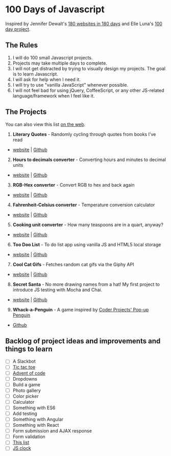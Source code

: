 # 100 Days of Javascript

Inspired by Jennifer Dewalt's [180 websites in 180 days](http://jenniferdewalt.com/index.html) and Elle Luna's [100 day project](https://thegreatdiscontent.com/100days).

## The Rules

1. I will do 100 small Javascript projects.
2. Projects may take multiple days to complete.
3. I will not get distracted by trying to visually design my projects. The goal is to learn Javascript.
4. I will ask for help when I need it.
5. I will try to use "vanilla JavaScript" whenever possible.
5. I will not feel bad for using jQuery, CoffeeScript, or any other JS-related language/framework when I feel like it. 

## The Projects

You can also view this list [on the web](http://jessica-eldredge.com/100-days-of-javascript/).

1. **Literary Quotes** - Randomly cycling through quotes from books I've read
  - [website](http://jessica-eldredge.com/literary-notes/) | [Github](https://github.com/jessabean/literary-notes)
2. **Hours to decimals converter** - Converting hours and minutes to decimal units
  - [website](http://jessica-eldredge.com/hours-to-decimals/) | [Github](https://github.com/jessabean/hours-to-decimals)
3. **RGB-Hex converter** - Convert RGB to hex and back again
  - [website](http://jessica-eldredge.com/rgb-hex-converter/) | [Github](https://github.com/jessabean/rgb-hex-converter)
4. **Fahrenheit-Celsius converter** - Temperature conversion calculator
  - [website](http://jessica-eldredge.com/fahrenheit-celsius-converter/) | [Github](https://github.com/jessabean/fahrenheit-celsius-converter)
5. **Cooking unit converter** - How many teaspoons are in a quart, anyway?
  - [website](http://jessica-eldredge.com/cooking-unit-converter/) | [Github](https://github.com/jessabean/cooking-unit-converter)
6. **Too Doo List** - To do list app using vanilla JS and HTML5 local storage
  - [website](http://jessica-eldredge.com/too-doo-list/) | [Github](https://github.com/jessabean/too-doo-list)
7. **Cool Cat Gifs** - Fetches random cat gifs via the Giphy API
  - [website](http://jessica-eldredge.com/cat-viewer/) | [Github](https://github.com/jessabean/cat-viewer)
8. **Secret Santa** - No more drawing names from a hat! My first project to introduce JS testing with Mocha and Chai.
  - [website](http://jessica-eldredge.com/secret-santa-js/) | [Github](https://github.com/jessabean/secret-santa-js)
9. **Whack-a-Penguin** - A game inspired by [Coder Projects' Pop-up Penguin](https://googlecreativelab.github.io/coder-projects/projects/pop_up_penguins/)
  - [Github](https://github.com/jessabean/whack-a-penguin)

## Backlog of project ideas and improvements and things to learn

- [ ] A Slackbot
- [ ] [Tic tac toe](http://www.theodinproject.com/javascript-and-jquery/tic-tac-toe)
- [ ] [Advent of code](http://adventofcode.com/)
- [ ] Dropdowns
- [ ] Build a game
- [ ] Photo gallery
- [ ] Color picker
- [ ] Calculator
- [ ] Something with ES6
- [ ] Add testing
- [ ] Something with Angular
- [ ] Something with React
- [ ] Form submission and AJAX response
- [ ] Form validation
- [ ] [This list](http://www.dreamincode.net/forums/topic/78802-martyr2s-mega-project-ideas-list/)
- [ ] [JS clock](http://exercism.io/exercises/javascript/clock)
